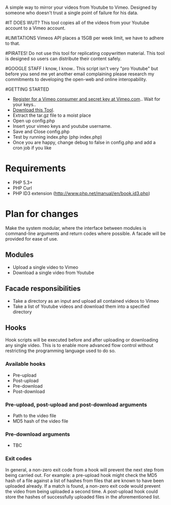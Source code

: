 A simple way to mirror your videos from Youtube to Vimeo.  Designed by someone who doesn't trust a single point of failure for his data.

#IT DOES WUT?
This tool copies all of the videos from your Youtube account to a Vimeo account.

#LIMITATIONS
Vimeos API places a 15GB per week limit, we have to adhere to that.

#PIRATES!
Do not use this tool for replicating copywritten material.  This tool is designed so users can distribute their content safely. 

#GOOGLE STAFF
I know, I know..  This script isn't very "pro Youtube" but before you send me yet another email complaining please research my commitments to developing the open-web and online interopability.

#GETTING STARTED
* [Register for a Vimeo consumer and secret key at Vimeo.com](http://vimeo.com/api/applications/new)..   Wait for your keys..
* [Download this Tool](https://github.com/johnyma22/Transfer-Video-from-Youtube-to-Vimeo/tarball/master).  
* Extract the tar.gz file to a moist place
* Open up config.php
* Insert your vimeo keys and youtube username.
* Save and Close config.php
* Test by running index.php (php index.php)
* Once you are happy, change debug to false in config.php and add a cron job if you like

# Requirements
* PHP 5.3+
* PHP Curl
* PHP ID3 extension (http://www.php.net/manual/en/book.id3.php)

# Plan for changes
Make the system modular, where the interface between modules is command-line arguments
and return codes where possible. A facade will be provided for ease of use.

## Modules 
* Upload a single video to Vimeo
* Download a single video from Youtube

## Facade responsibilities
* Take a directory as an input and upload all contained videos to Vimeo
* Take a list of Youtube videos and download them into a specified directory

## Hooks
Hook scripts will be executed before and after uploading or downloading any single video. 
This is to enable more advanced flow control without restricting the programming language used to do so.

### Available hooks
* Pre-upload
* Post-upload
* Pre-download
* Post-download

### Pre-upload, post-upload and post-download arguments
* Path to the video file
* MD5 hash of the video file

### Pre-download arguments
* TBC

### Exit codes
In general, a non-zero exit code from a hook will prevent the next step 
from being carried out. For example: a pre-upload hook might check the MD5
hash of a file against a list of hashes from files that are known to have been 
uploaded already. If a match is found, a non-zero exit code would prevent the 
video from being uploaded a second time. A post-upload hook could 
store the hashes of successfully uploaded files in the aforementioned list. 
